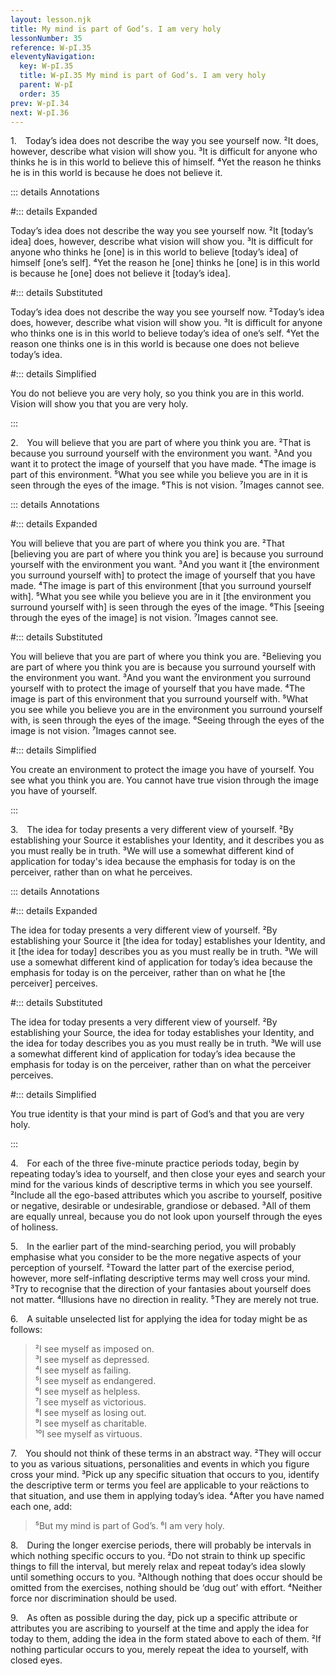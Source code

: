 ```yaml
---
layout: lesson.njk
title: My mind is part of God’s. I am very holy
lessonNumber: 35
reference: W-pI.35
eleventyNavigation:
  key: W-pI.35
  title: W-pI.35 My mind is part of God’s. I am very holy
  parent: W-pI
  order: 35
prev: W-pI.34
next: W-pI.36
---
```


1. Today’s idea does not describe the way you see yourself now. 
²It does, however, describe what vision will show you. 
³It is difficult for anyone who thinks he is in this world to believe this of himself. 
⁴Yet the reason he thinks he is in this world is because he does not believe it.

::: details Annotations

#::: details Expanded

Today’s idea does not describe the way you see yourself now. 
²It [today’s idea] does, however, describe what vision will show you. 
³It is difficult for anyone who thinks he [one] is in this world to believe [today’s idea] of himself [one’s self]. 
⁴Yet the reason he [one] thinks he [one] is in this world is because he [one] does not believe it [today’s idea].

#::: details Substituted

Today’s idea does not describe the way you see yourself now. 
²Today’s idea does, however, describe what vision will show you. 
³It is difficult for anyone who thinks one is in this world to believe today’s idea of one’s self. 
⁴Yet the reason one thinks one is in this world is because one does not believe today’s idea.

#::: details Simplified

You do not believe you are very holy, so you think you are in this world. 
Vision will show you that you are very holy.

:::

2. You will believe that you are part of where you think you are. 
²That is because you surround yourself with the environment you want. 
³And you want it to protect the image of yourself that you have made. 
⁴The image is part of this environment. 
⁵What you see while you believe you are in it is seen through the eyes of the image. 
⁶This is not vision. 
⁷Images cannot see.

::: details Annotations

#::: details Expanded

You will believe that you are part of where you think you are. 
²That [believing you are part of where you think you are] is because you surround yourself with the environment you want. 
³And you want it [the environment you surround yourself with] to protect the image of yourself that you have made. 
⁴The image is part of this environment [that you surround yourself with]. 
⁵What you see while you believe you are in it [the environment you surround yourself with] is seen through the eyes of the image. 
⁶This [seeing through the eyes of the image] is not vision. 
⁷Images cannot see.

#::: details Substituted

You will believe that you are part of where you think you are. 
²Believing you are part of where you think you are is because you surround yourself with the environment you want. 
³And you want the environment you surround yourself with to protect the image of yourself that you have made. 
⁴The image is part of this environment that you surround yourself with. 
⁵What you see while you believe you are in the environment you surround yourself with, is seen through the eyes of the image. 
⁶Seeing through the eyes of the image is not vision. 
⁷Images cannot see.

#::: details Simplified

You create an environment to protect the image you have of yourself.
You see what you think you are.
You cannot have true vision through the image you have of yourself.

:::

3. The idea for today presents a very different view of yourself. 
²By establishing your Source it establishes your Identity, and it describes you as you must really be in truth. 
³We will use a somewhat different kind of application for today's idea because the emphasis for today is on the perceiver, rather than on what he perceives.

::: details Annotations

#::: details Expanded

The idea for today presents a very different view of yourself. 
²By establishing your Source it [the idea for today] establishes your Identity, and it [the idea for today] describes you as you must really be in truth. 
³We will use a somewhat different kind of application for today’s idea because the emphasis for today is on the perceiver, rather than on what he [the perceiver] perceives.

#::: details Substituted

The idea for today presents a very different view of yourself. 
²By establishing your Source, the idea for today establishes your Identity, and the idea for today describes you as you must really be in truth. 
³We will use a somewhat different kind of application for today’s idea because the emphasis for today is on the perceiver, rather than on what the perceiver perceives.

#::: details Simplified

You true identity is that your mind is part of God’s and that you are very holy.

:::

4. For each of the three five-minute practice periods today, begin by repeating today’s idea to yourself, and then close your eyes and search your mind for the various kinds of descriptive terms in which you see yourself. 
²Include all the ego-based attributes which you ascribe to yourself, positive or negative, desirable or undesirable, grandiose or debased. 
³All of them are equally unreal, because you do not look upon yourself through the eyes of holiness.

5. In the earlier part of the mind-searching period, you will probably emphasise what you consider to be the more negative aspects of your perception of yourself. 
²Toward the latter part of the exercise period, however, more self-inflating descriptive terms may well cross your mind. 
³Try to recognise that the direction of your fantasies about yourself does not matter. 
⁴Illusions have no direction in reality. 
⁵They are merely not true.

6. A suitable unselected list for applying the idea for today might be as follows:

>²I see myself as imposed on.  
³I see myself as depressed.  
⁴I see myself as failing.  
⁵I see myself as endangered.  
⁶I see myself as helpless.  
⁷I see myself as victorious.  
⁸I see myself as losing out.  
⁹I see myself as charitable.  
¹⁰I see myself as virtuous.

7. You should not think of these terms in an abstract way. 
²They will occur to you as various situations, personalities and events in which you figure cross your mind. 
³Pick up any specific situation that occurs to you, identify the descriptive term or terms you feel are applicable to your reäctions to that situation, and use them in applying today’s idea. 
⁴After you have named each one, add:

>⁵But my mind is part of God’s. 
⁶I am very holy.

8. During the longer exercise periods, there will probably be intervals in which nothing specific occurs to you. 
²Do not strain to think up specific things to fill the interval, but merely relax and repeat today’s idea slowly until something occurs to you. 
³Although nothing that does occur should be omitted from the exercises, nothing should be ‘dug out’ with effort. 
⁴Neither force nor discrimination should be used.

9. As often as possible during the day, pick up a specific attribute or attributes you are ascribing to yourself at the time and apply the idea for today to them, adding the idea in the form stated above to each of them. 
²If nothing particular occurs to you, merely repeat the idea to yourself, with closed eyes.
